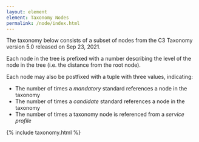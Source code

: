 ```yaml
---
layout: element
element: Taxonomy Nodes
permalink: /node/index.html
---
```



The taxonomy below consists of a subset of nodes from the C3 Taxonomy version 5.0 released on Sep 23, 2021.

Each node in the tree is prefixed with a number describing the level of the node in the tree (i.e. the distance from the root node).

Each node may also be postfixed with a tuple with three values, indicating:

* The number of times a *mandatory* standard references a node in the taxonomy
* The number of times a *candidate* standard references a node in the taxonomy
* The number of times a taxonomy node is referenced from a *service profile*


{% include taxonomy.html %}
